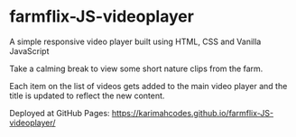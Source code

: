 # farmflix-JS-videoplayer
A simple responsive video player built using HTML, CSS and Vanilla JavaScript


Take a calming break to view some short nature clips from the farm. 

Each item on the list of videos gets added to the main video player and the title is updated to reflect the new content. 

Deployed at GitHub Pages: https://karimahcodes.github.io/farmflix-JS-videoplayer/
